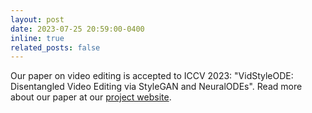 ```yaml
---
layout: post
date: 2023-07-25 20:59:00-0400
inline: true
related_posts: false
---
```


Our paper on video editing is accepted to ICCV 2023: "VidStyleODE: Disentangled Video Editing via StyleGAN and NeuralODEs". Read more about our paper at our [project website](https://cyberiada.github.io/VidStyleODE/).
